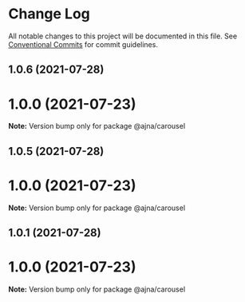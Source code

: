 # Change Log

All notable changes to this project will be documented in this file.
See [Conventional Commits](https://conventionalcommits.org) for commit guidelines.

## 1.0.6 (2021-07-28)



# 1.0.0 (2021-07-23)

**Note:** Version bump only for package @ajna/carousel





## 1.0.5 (2021-07-28)



# 1.0.0 (2021-07-23)

**Note:** Version bump only for package @ajna/carousel





## 1.0.1 (2021-07-28)



# 1.0.0 (2021-07-23)

**Note:** Version bump only for package @ajna/carousel
